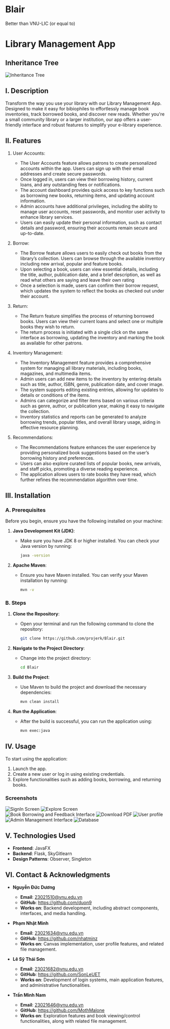 # Blair
Better than VNU-LIC (or equal to)

# Library Management App

## Inheritance Tree

![Inheritance Tree](src/main/resources/view/images/inheritancetree.png)

## I. Description
Transform the way you use your library with our Library Management App. Designed to make it easy for bibiophiles to effortlessly manage book inventories, track borrowed books, and discover new reads. Whether you're a small community library or a larger institution, our app offers a user-friendly interface and robust features to simplify your e-library experience.


## II. Features
1. User Accounts:
   - The User Accounts feature allows patrons to create personalized accounts within the app. Users can sign up with their email addresses and create secure passwords.
   - Once logged in, users can view their borrowing history, current loans, and any outstanding fees or notifications.
   - The account dashboard provides quick access to key functions such as borrowing new books, returning items, and updating account information.
   - Admin accounts have additional privileges, including the ability to manage user accounts, reset passwords, and monitor user activity to enhance library services.
   - Users can easily update their personal information, such as contact details and password, ensuring their accounts remain secure and up-to-date.

2. Borrow: 
   - The Borrow feature allows users to easily check out books from the library’s collection. Users can browse through the available inventory including new arrival, popular and feature books.
   - Upon selecting a book, users can view essential details, including the title, author, publication date, and a brief description, as well as read what others are saying and leave their own rating 
   - Once a selection is made, users can confirm their borrow request, which updates the system to reflect the books as checked out under their account.

3. Return:
   - The Return feature simplifies the process of returning borrowed books. Users can view their current loans and select one or multiple books they wish to return.
   - The return process is initiated with a single click on the same interface as borrowing, updating the inventory and marking the book as available for other patrons.

4. Inventory Management:
   - The Inventory Management feature provides a comprehensive system for managing all library materials, including books, magazines, and multimedia items.
   - Admin users can add new items to the inventory by entering details such as title, author, ISBN, genre, publication date, and cover image.
   - The system supports editing existing entries, allowing for updates to details or conditions of the items.
   - Admins can categorize and filter items based on various criteria such as genre, author, or publication year, making it easy to navigate the collection.
   - Inventory statistics and reports can be generated to analyze borrowing trends, popular titles, and overall library usage, aiding in effective resource planning.

5. Recommendations: 
   - The Recommendations feature enhances the user experience by providing personalized book suggestions based on the user’s borrowing history and preferences.
   - Users can also explore curated lists of popular books, new arrivals, and staff picks, promoting a diverse reading experience.
   - The application allows users to rate books they have read, which further refines the recommendation algorithm over time.
   


## III. Installation

### A. Prerequisites
Before you begin, ensure you have the following installed on your machine:

1. **Java Development Kit (JDK)**:
   - Make sure you have JDK 8 or higher installed. You can check your Java version by running:
     ```bash
     java -version
     ```

2. **Apache Maven**:
   - Ensure you have Maven installed. You can verify your Maven installation by running:
     ```bash
     mvn -v
     ```

### B. Steps
1. **Clone the Repository**:
   - Open your terminal and run the following command to clone the repository:
     ```bash
     git clone https://github.com/projerk/Blair.git
     ```

2. **Navigate to the Project Directory**:
   - Change into the project directory:
     ```bash
     cd Blair
     ```

3. **Build the Project**:
   - Use Maven to build the project and download the necessary dependencies:
     ```bash
     mvn clean install
     ```

4. **Run the Application**:
   - After the build is successful, you can run the application using:
     ```bash
     mvn exec:java
     ```

## IV. Usage
To start using the application:
1. Launch the app.
2. Create a new user or log in using existing credentials.
3. Explore functionalities such as adding books, borrowing, and returning books.

### Screenshots

![SignIn Screen](src/main/resources/view/images/signinScreen.png)
![Explore Screen](src/main/resources/view/images/ExploreView.png)
![Book Borrowing and Feedback Interface](src/main/resources/view/images/bookborrowinterface.png)
![Download PDF](src/main/resources/view/images/downloadtopdf.png)
![User profile](src/main/resources/view/images/profileview.png)
![Admin Management Interface](src/main/resources/view/images/adminbookmanagerview.png)
![Database](src/main/resources/view/images/dbForLibrary.png)


## V. Technologies Used

- **Frontend**: JavaFX
- **Backend**: Flask, SkyGitlearn
- **Design Patterns**: Observer, Singleton


## VI. Contact & Acknowledgments

- **Nguyễn Đức Dương**
  - **Email**: 23021510@vnu.edu.vn
  - **GitHub**: https://github.com/duon9
  - **Works on**:  Backend development, including abstract components, interfaces, and media handling.

- **Phạm Nhật Minh**
  - **Email**: 23021634@vnu.edu.vn
  - **GitHub**: https://github.com/nhatminz
  - **Works on**:  Canvas implementation, user profile features, and related file management.

- **Lê Sỹ Thái Sơn**
  - **Email**: 23021682@vnu.edu.vn
  - **GitHub**: https://github.com/SonLeUET
  - **Works on**:  Development of login systems, main application features, and administrative functionalities.

- **Trần Minh Nam**
  - **Email**: 23021646@vnu.edu.vn
  - **GitHub**: https://github.com/MothMalone
  - **Works on**:   Exploration features and book viewing/control functionalities, along with related file management.
